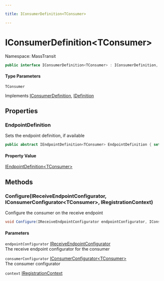 ```yaml
---

title: IConsumerDefinition<TConsumer>

---
```


# IConsumerDefinition\<TConsumer\>

Namespace: MassTransit

```csharp
public interface IConsumerDefinition<TConsumer> : IConsumerDefinition, IDefinition
```

#### Type Parameters

`TConsumer`<br/>

Implements [IConsumerDefinition](../masstransit/iconsumerdefinition), [IDefinition](../masstransit/idefinition)

## Properties

### **EndpointDefinition**

Sets the endpoint definition, if available

```csharp
public abstract IEndpointDefinition<TConsumer> EndpointDefinition { set; }
```

#### Property Value

[IEndpointDefinition\<TConsumer\>](../masstransit/iendpointdefinition-1)<br/>

## Methods

### **Configure(IReceiveEndpointConfigurator, IConsumerConfigurator\<TConsumer\>, IRegistrationContext)**

Configure the consumer on the receive endpoint

```csharp
void Configure(IReceiveEndpointConfigurator endpointConfigurator, IConsumerConfigurator<TConsumer> consumerConfigurator, IRegistrationContext context)
```

#### Parameters

`endpointConfigurator` [IReceiveEndpointConfigurator](../masstransit/ireceiveendpointconfigurator)<br/>
The receive endpoint configurator for the consumer

`consumerConfigurator` [IConsumerConfigurator\<TConsumer\>](../masstransit/iconsumerconfigurator-1)<br/>
The consumer configurator

`context` [IRegistrationContext](../masstransit/iregistrationcontext)<br/>
